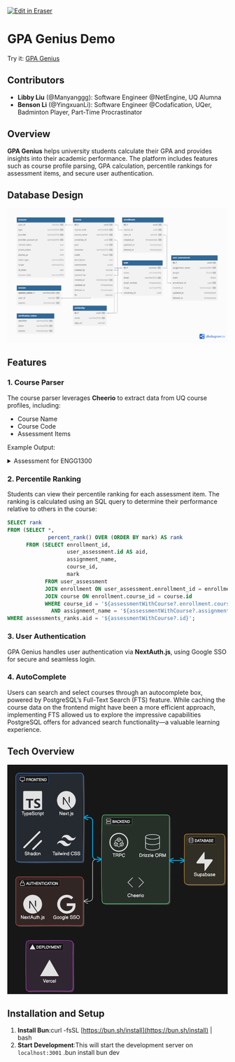 <p><a target="_blank" href="https://app.eraser.io/workspace/5Ivho9JUgVZgpx1BsioF" id="edit-in-eraser-github-link"><img alt="Edit in Eraser" src="https://firebasestorage.googleapis.com/v0/b/second-petal-295822.appspot.com/o/images%2Fgithub%2FOpen%20in%20Eraser.svg?alt=media&amp;token=968381c8-a7e7-472a-8ed6-4a6626da5501"></a></p>

# GPA Genius Demo
Try it: [﻿GPA Genius](https://gpa-genius.vercel.app/) 

## Contributors
- **Libby Liu** (@Manyanggg): Software Engineer @NetEngine, UQ Alumna
- **Benson Li** (@YingxuanLi): Software Engineer @Codafication, UQer, Badminton Player, Part-Time Procrastinator
## Overview
**GPA Genius** helps university students calculate their GPA and provides insights into their academic performance. The platform includes features such as course profile parsing, GPA calculation, percentile rankings for assessment items, and secure user authentication.

## Database Design
![GPA Genius Database Design](/.eraser/5Ivho9JUgVZgpx1BsioF___6yy2RtPnVvYhBxKDqZ9DwUbJIj23___wq8cGn4BYkcc2BEWfIYxv.png "GPA Genius Database Design")

## Features
### 1. **Course Parser**
The course parser leverages **Cheerio** to extract data from UQ course profiles, including:

- Course Name
- Course Code
- Assessment Items

Example Output: 
<details>
  <summary>Assessment for ENGG1300 </summary>
```js
[
  {
    "mode": "Written",
    "title": "Weekly On-line Quizzes (1.875% each)",
    "weight": "15% (Best 8 of the 11 quizzes count)",
    "dueDate": "29/07/2024 - 21/10/2024\n\nWeekly quizzes are due every Monday at 1pm (except Week 1 & Week 11).",
    "category": "Quiz",
    "isHurdled": false,
    "taskDescription": "Each week (with the exception of week 1 and week 11), students will undertake a short on-line quiz via Blackboard to test their knowledge.",
    "learningOutcomes": "L01, L02, L03, L04, L05, L06, L07",
    "additionalDetails": {
      "Other conditions": "Time limited. See the conditions definitions"
    },
    "hurdleRequirements": ""
  },
  {
    "mode": "Written",
    "title": "On-Campus In-semester test",
    "weight": "20%",
    "dueDate": "In-semester Saturday\n31/08/2024 - 14/09/2024\n\nCentrally scheduled mid-semester exams will be scheduled for a Saturday at the end of week 6, 7 or 8. The timetable is scheduled to be released on Thursday 1st of August.",
    "category": "Examination",
    "isHurdled": false,
    "taskDescription": "This closed book multiple-choice exam involves solving numerical, circuit based problems, based on material in the first part of the course.",
    "learningOutcomes": "L01, L02, L03, L04, L07",
    "additionalDetails": {
      "Other conditions": "Time limited. See the conditions definitions"
    },
    "hurdleRequirements": ""
  },
  {
    "mode": "Activity/ Performance, Oral, Written",
    "title": "Audio filter Practical Exam Demonstration",
    "weight": "10%",
    "dueDate": "8/10/2024 - 11/10/2024\n\nStudents will be allocated to 1-hour of one of their scheduled Wk 11 practical classes.",
    "category": "Examination, Practical/ Demonstration",
    "isHurdled": false,
    "taskDescription": "Your task is to design, implement and test a passive filter (using resistors and/or capacitors and/or inductors) to remove noise from a provided audio recording while preserving the quality of the original signal.",
    "learningOutcomes": "L01, L02, L03, L04, L07",
    "hurdleRequirements": ""
  },
  {
    "mode": "Written",
    "title": "Final Exam",
    "weight": "55%",
    "dueDate": "End of Semester Exam Period\n2/11/2024 - 16/11/2024",
    "category": "Examination",
    "isHurdled": true,
    "taskDescription": "An on-campus closed-book examination of 2 hours duration + 10 minutes planning time will be conducted covering all aspects of the course.",
    "learningOutcomes": "L01, L02, L03, L04, L05, L06, L07",
    "hurdleRequirements": ""
  }
]
```
</details>

### 2. **Percentile Ranking**
Students can view their percentile ranking for each assessment item. The ranking is calculated using an SQL query to determine their performance relative to others in the course:

```sql
SELECT rank
FROM (SELECT *, 
             percent_rank() OVER (ORDER BY mark) AS rank
      FROM (SELECT enrollment_id,
                   user_assessment.id AS aid,
                   assignment_name,
                   course_id,
                   mark
            FROM user_assessment
            JOIN enrollment ON user_assessment.enrollment_id = enrollment.id
            JOIN course ON enrollment.course_id = course.id
            WHERE course_id = '${assessmentWithCourse?.enrollment.courseId}'
              AND assignment_name = '${assessmentWithCourse?.assignmentName}') AS uaec) AS assessments_ranks
WHERE assessments_ranks.aid = '${assessmentWithCourse?.id}';
```
### 3. **User Authentication**
GPA Genius handles user authentication via **NextAuth.js**, using Google SSO for secure and seamless login.

### 4. **AutoComplete**
Users can search and select courses through an autocomplete box, powered by PostgreSQL’s Full-Text Search (FTS) feature. While caching the course data on the frontend might have been a more efficient approach, implementing FTS allowed us to explore the impressive capabilities PostgreSQL offers for advanced search functionality—a valuable learning experience.

## Tech Overview
![image.png](/.eraser/5Ivho9JUgVZgpx1BsioF___6yy2RtPnVvYhBxKDqZ9DwUbJIj23___fT92kbggO_BBwmXEjNmQg.png "image.png")

## Installation and Setup
1. **Install Bun**:curl -fsSL [﻿https://bun.sh/install](https://bun.sh/install)  | bash
2. **Start Development**:This will start the development server on `localhost:3001`  .bun install
bun dev

